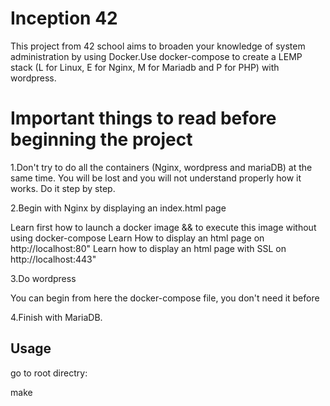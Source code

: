 
# Inception 42
This project from 42 school aims to broaden your knowledge of system administration by using Docker.Use docker-compose to create a LEMP stack (L for Linux, E for Nginx, M for Mariadb and P for PHP) with wordpress.

# Important things to read before beginning the project

1.Don't try to do all the containers (Nginx, wordpress and mariaDB) at the same time. You will be lost and you will not understand properly how it works. Do it step by step.

2.Begin with Nginx by displaying an index.html page

Learn first how to launch a docker image && to execute this image without using docker-compose
Learn How to display an html page on http://localhost:80"
Learn how to display an html page with SSL on http://localhost:443"

3.Do wordpress

You can begin from here the docker-compose file, you don't need it before

4.Finish with MariaDB.

## Usage

go to root directry:

make 
